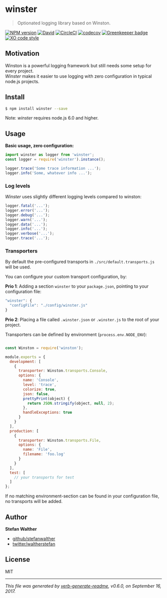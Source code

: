 # winster
> Optionated logging library based on Winston.

[![NPM version](https://img.shields.io/npm/v/winster.svg?style=flat)](https://www.npmjs.com/package/winster)
[![David](https://img.shields.io/david/stefanwalther/winster.svg)](https://github.com/stefanwalther/winster)
[![CircleCI](https://img.shields.io/circleci/project/github/stefanwalther/winster.svg)](https://circleci.com/gh/stefanwalther/winster/tree/master)
[![codecov](https://codecov.io/gh/stefanwalther/winster/branch/master/graph/badge.svg)](https://codecov.io/gh/stefanwalther/winster)
[![Greenkeeper badge](https://badges.greenkeeper.io/stefanwalther/winster.svg)](https://greenkeeper.io/)
[![XO code style](https://img.shields.io/badge/code_style-XO--space-5ed9c7.svg)](https://github.com/sindresorhus/eslint-config-xo-space)

## Motivation
Winston is a powerful logging framework but still needs some setup for every project.  
_Winster_ makes it easier to use logging with zero configuration in typical node.js projects.  

## Install
```sh
$ npm install winster --save
```

Note: _winster_ requires node.js 6.0 and higher.

## Usage
**Basic usage, zero configuration:**

```js
import winster as logger from 'winster';
const logger = require('winster').instance();

logger.trace('Some trace information ...');
logger.info('Some, whatever info ...');

```

### Log levels

_Winster_ uses slightly different logging levels compared to winston:

```js
logger.fatal('...');
logger.error('...');
logger.debug('...');
logger.warn('...');
logger.data('...');
logger.info('...');
logger.verbose('...');
logger.trace('...');
```

### Transporters

By default the pre-configured transports in `./src/default.transports.js` will be used.

You can configure your custom transport configuration, by:

**Prio 1**: Adding a section `winster` to your `package.json`, pointing to your configuration file:

```js
"winster": {
  "configFile": "./config/winster.js"
}
```

**Prio 2**: Placing a file called `.winster.json` or `.winster.js` to the root of your project.

Transporters can be defined by environment (`process.env.NODE_ENV`):

```js

const Winston = require('winston');

module.exports = {
  development: [
    {
      transporter: Winston.transports.Console,
      options: {
        name: 'Console',
        level: 'trace',
        colorize: true,
        json: false,
        prettyPrint(object) {
          return JSON.stringify(object, null, 2);
        },
        handleExceptions: true
      }
    }
  ],
  production: [
    {
      transporter: Winston.transports.File,
      options: {
        name: 'File',
        filename: 'foo.log'
      }
    }
  ],
  test: [
    // your transports for test
  ]
};
```

If no matching environment-section can be found in your configuration file, no transports will be added.

## Author
**Stefan Walther**

* [github/stefanwalther](https://github.com/stefanwalther)
* [twitter/waltherstefan](http://twitter.com/waltherstefan)

## License
MIT

***

_This file was generated by [verb-generate-readme](https://github.com/verbose/verb-generate-readme), v0.6.0, on September 16, 2017._

